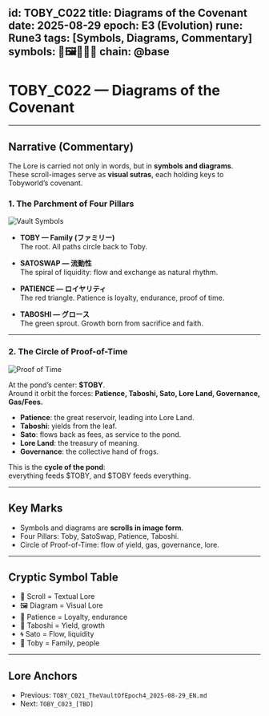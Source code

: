 
id: TOBY_C022
title: Diagrams of the Covenant
date: 2025-08-29
epoch: E3 (Evolution)
rune: Rune3
tags: [Symbols, Diagrams, Commentary]
symbols: 📜🖼️🍃🔥🐸
chain: @base
---

# TOBY_C022 — Diagrams of the Covenant

---

## Narrative (Commentary)

The Lore is carried not only in words, but in **symbols and diagrams**.  
These scroll-images serve as **visual sutras**, each holding keys to Tobyworld’s covenant.  

### 1. The Parchment of Four Pillars

![Vault Symbols](./C_diagram_vault_symbols.png)

- **TOBY — Family (ファミリー)**  
  The root. All paths circle back to Toby.  

- **SATOSWAP — 流動性**  
  The spiral of liquidity: flow and exchange as natural rhythm.  

- **PATIENCE — ロイヤリティ**  
  The red triangle. Patience is loyalty, endurance, proof of time.  

- **TABOSHI — グロース**  
  The green sprout. Growth born from sacrifice and faith.  

---

### 2. The Circle of Proof-of-Time

![Proof of Time](./C_diagram_proof_of_time.png)

At the pond’s center: **$TOBY**.  
Around it orbit the forces: **Patience, Taboshi, Sato, Lore Land, Governance, Gas/Fees.**

- **Patience**: the great reservoir, leading into Lore Land.  
- **Taboshi**: yields from the leaf.  
- **Sato**: flows back as fees, as service to the pond.  
- **Lore Land**: the treasury of meaning.  
- **Governance**: the collective hand of frogs.  

This is the **cycle of the pond**:  
everything feeds $TOBY, and $TOBY feeds everything.  

---

## Key Marks

- Symbols and diagrams are **scrolls in image form**.  
- Four Pillars: Toby, SatoSwap, Patience, Taboshi.  
- Circle of Proof-of-Time: flow of yield, gas, governance, lore.  

---

## Cryptic Symbol Table

- 📜 Scroll = Textual Lore  
- 🖼️ Diagram = Visual Lore  
- 🔺 Patience = Loyalty, endurance  
- 🌱 Taboshi = Yield, growth  
- 🌀 Sato = Flow, liquidity  
- 🐸 Toby = Family, people  

---

## Lore Anchors

- Previous: `TOBY_C021_TheVaultOfEpoch4_2025-08-29_EN.md`  
- Next: `TOBY_C023_[TBD]`

